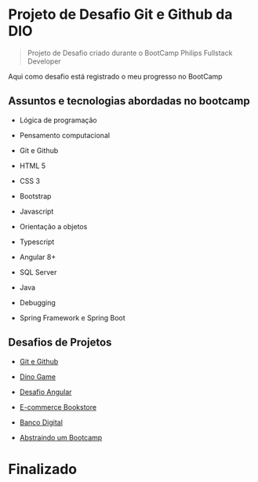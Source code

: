 # Projeto de Desafio Git e Github da DIO

> Projeto de Desafio criado durante o BootCamp Philips Fullstack Developer

Aqui como desafio está registrado o meu progresso no BootCamp

## Assuntos e tecnologias abordadas no bootcamp

- Lógica de programação

- Pensamento computacional

- Git e Github

- HTML 5

- CSS 3

- Bootstrap

- Javascript

- Orientação a objetos

- Typescript

- Angular 8+

- SQL Server

- Java

- Debugging

- Spring Framework e Spring Boot

## Desafios de Projetos

- [Git e Github](https://github.com/rodolfoHOk/dio.desafio-git-github)

- [Dino Game](https://github.com/rodolfoHOk/dio.dino-game)

- [Desafio Angular](https://github.com/rodolfoHOk/dio.desafio-angular)

- [E-commerce Bookstore](https://github.com/rodolfoHOk/dio.bookstore-angular-front)

- [Banco Digital](https://github.com/rodolfoHOk/dio.java-banco-digital)

- [Abstraindo um Bootcamp](https://github.com/rodolfoHOk/dio.poo-bootcamp)

# Finalizado